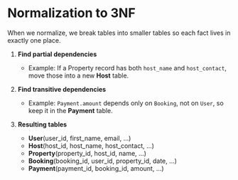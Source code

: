 # Normalization to 3NF

When we normalize, we break tables into smaller tables so each fact lives in exactly one place.

1. **Find partial dependencies**  
   - Example: If a Property record has both `host_name` and `host_contact`, move those into a new **Host** table.

2. **Find transitive dependencies**  
   - Example: `Payment.amount` depends only on `Booking`, not on `User`, so keep it in the **Payment** table.

3. **Resulting tables**  
   - **User**(user_id, first_name, email, …)  
   - **Host**(host_id, host_name, host_contact, …)  
   - **Property**(property_id, host_id, name, …)  
   - **Booking**(booking_id, user_id, property_id, date, …)  
   - **Payment**(payment_id, booking_id, amount, …)
